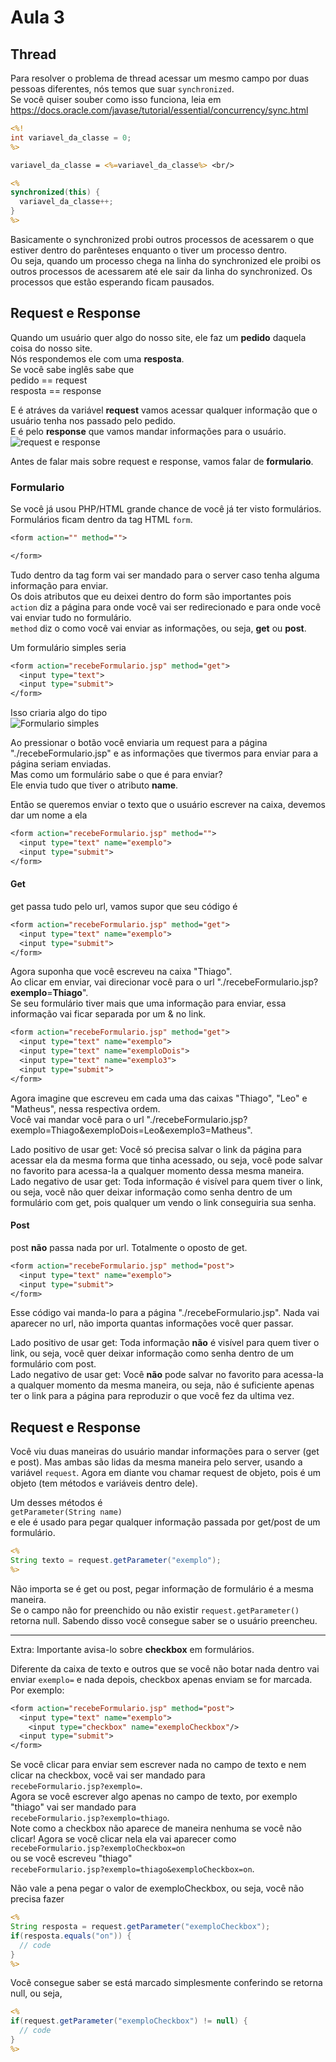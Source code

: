 # Aula 3

## Thread
Para resolver o problema de thread acessar um mesmo campo por duas pessoas diferentes, nós temos que suar `synchronized`.  
Se você quiser souber como isso funciona, leia em https://docs.oracle.com/javase/tutorial/essential/concurrency/sync.html  

```JSP
<%!
int variavel_da_classe = 0;
%>

variavel_da_classe = <%=variavel_da_classe%> <br/>

<%
synchronized(this) {
  variavel_da_classe++;
}
%>
```

Basicamente o synchronized probi outros processos de acessarem o que estiver dentro do parênteses enquanto o tiver um processo dentro.  
Ou seja, quando um processo chega na linha do synchronized ele proibi os outros processos de acessarem até ele sair da linha do synchronized. Os processos que estão esperando ficam pausados.  

## Request e Response
Quando um usuário quer algo do nosso site, ele faz um **pedido** daquela coisa do nosso site.  
Nós respondemos ele com uma **resposta**.  
Se você sabe inglês sabe que  
pedido == request  
resposta == response  

E é atráves da variável **request** vamos acessar qualquer informação que o usuário tenha nos passado pelo pedido.  
E é pelo **response** que vamos mandar informações para o usuário.  
![request e response](request.png)

Antes de falar mais sobre request e response, vamos falar de **formulario**.  

### Formulario
Se você já usou PHP/HTML grande chance de você já ter visto formulários.  
Formulários ficam dentro da tag HTML `form`.  
```JSP
<form action="" method="">

</form>
```

Tudo dentro da tag form vai ser mandado para o server caso tenha alguma informação para enviar.  
Os dois atributos que eu deixei dentro do form são importantes pois  
`action` diz a página para onde você vai ser redirecionado e para onde você vai enviar tudo no formulário.  
`method` diz o como você vai enviar as informações, ou seja, **get** ou **post**.  

Um formulário simples seria  
```JSP
<form action="recebeFormulario.jsp" method="get">
  <input type="text">
  <input type="submit">
</form>
```

Isso criaria algo do tipo  
![Formulario simples](formulario.PNG)

Ao pressionar o botão você enviaria um request para a página "./recebeFormulario.jsp" e as informações que tivermos para enviar para a página seriam enviadas.  
Mas como um formulário sabe o que é para enviar?  
Ele envia tudo que tiver o atributo **name**.  

Então se queremos enviar o texto que o usuário escrever na caixa, devemos dar um nome a ela  
```JSP
<form action="recebeFormulario.jsp" method="">
  <input type="text" name="exemplo">
  <input type="submit">
</form>
```

#### Get
get passa tudo pelo url, vamos supor que seu código é   
```JSP
<form action="recebeFormulario.jsp" method="get">
  <input type="text" name="exemplo">
  <input type="submit">
</form>
```

Agora suponha que você escreveu na caixa "Thiago".  
Ao clicar em enviar, vai direcionar você para o url "./recebeFormulario.jsp?**exemplo**=**Thiago**".  
Se seu formulário tiver mais que uma informação para enviar, essa informação vai ficar separada por um & no link.  
```JSP
<form action="recebeFormulario.jsp" method="get">
  <input type="text" name="exemplo">
  <input type="text" name="exemploDois">
  <input type="text" name="exemplo3">
  <input type="submit">
</form>
```

Agora imagine que escreveu em cada uma das caixas "Thiago", "Leo" e "Matheus", nessa respectiva ordem.  
Você vai mandar você para o url "./recebeFormulario.jsp?exemplo=Thiago&exemploDois=Leo&exemplo3=Matheus".  

Lado positivo de usar get: Você só precisa salvar o link da página para acessar ela da mesma forma que tinha acessado, ou seja, você pode salvar no favorito para acessa-la a qualquer momento dessa mesma maneira.  
Lado negativo de usar get: Toda informação é visível para quem tiver o link, ou seja, você não quer deixar informação como senha dentro de um formulário com get, pois qualquer um vendo o link conseguiria sua senha.  

#### Post
post **não** passa nada por url. Totalmente o oposto de get.  
```JSP
<form action="recebeFormulario.jsp" method="post">
  <input type="text" name="exemplo">
  <input type="submit">
</form>
```

Esse código vai manda-lo para a página "./recebeFormulario.jsp". Nada vai aparecer no url, não importa quantas informações você quer passar.  

Lado positivo de usar get: Toda informação **não** é visível para quem tiver o link, ou seja, você quer deixar informação como senha dentro de um formulário com post.  
Lado negativo de usar get: Você **não** pode salvar no favorito para acessa-la a qualquer momento da mesma maneira, ou seja, não é suficiente apenas ter o link para a página para reproduzir o que você fez da ultima vez.  

## Request e Response
Você viu duas maneiras do usuário mandar informações para o server (get e post). Mas ambas são lidas da mesma maneira pelo server, usando a variável `request`. Agora em diante vou chamar request de objeto, pois é um objeto (tem métodos e variáveis dentro dele).  

Um desses métodos é  
`getParameter(String name)`  
e ele é usado para pegar qualquer informação passada por get/post de um formulário.  
```JSP
<%
String texto = request.getParameter("exemplo");
%>
```

Não importa se é get ou post, pegar informação de formulário é a mesma maneira.  
Se o campo não for preenchido ou não existir `request.getParameter()` retorna null. Sabendo disso você consegue saber se o usuário preencheu.  

---

Extra: Importante avisa-lo sobre **checkbox** em formulários.  

Diferente da caixa de texto e outros que se você não botar nada dentro vai enviar `exemplo=` e nada depois, checkbox apenas enviam se for marcada. Por exemplo:  
```JSP
<form action="recebeFormulario.jsp" method="post">
  <input type="text" name="exemplo">
	<input type="checkbox" name="exemploCheckbox"/>
  <input type="submit">
</form>
```

Se você clicar para enviar sem escrever nada no campo de texto e nem clicar na checkbox, você vai ser mandado para  
`recebeFormulario.jsp?exemplo=`.  
Agora se você escrever algo apenas no campo de texto, por exemplo "thiago" vai ser mandado para  
`recebeFormulario.jsp?exemplo=thiago`.  
Note como a checkbox não aparece de maneira nenhuma se você não clicar! Agora se você clicar nela ela vai aparecer como  
`recebeFormulario.jsp?exemploCheckbox=on`  
ou se você escreveu "thiago"  
`recebeFormulario.jsp?exemplo=thiago&exemploCheckbox=on`.   

Não vale a pena pegar o valor de exemploCheckbox, ou seja, você não precisa fazer   
```JSP
<%
String resposta = request.getParameter("exemploCheckbox");
if(resposta.equals("on")) {
  // code
}
%>
```

Você consegue saber se está marcado simplesmente conferindo se retorna null, ou seja,   
```JSP
<%
if(request.getParameter("exemploCheckbox") != null) {
  // code
}
%>
```
